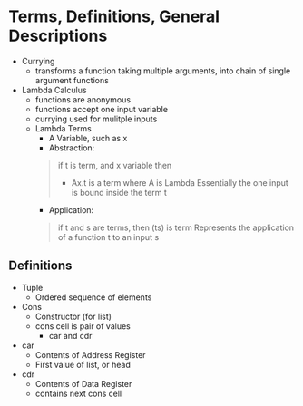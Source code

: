# Terms, Definitions, General Descriptions

 - Currying
    - transforms a function taking multiple arguments, into chain of single argument functions
 - Lambda Calculus
    - functions are anonymous
    - functions accept one input variable
    - currying used for mulitple inputs
    - Lambda Terms
        - A Variable, such as x
        - Abstraction:
        > if t is term, and x variable then
        >    - Ax.t is a term where A is Lambda
        > Essentially the one input is bound inside the term t
        - Application:
        > if t and s are terms, then (ts) is term
        > Represents the application of a function t to an input s

## Definitions
- Tuple
    - Ordered sequence of elements
- Cons
    - Constructor (for list)
    - cons cell is pair of values
        - car and cdr
- car
    - Contents of Address Register
    - First value of list, or head
- cdr
    - Contents of Data Register
    - contains next cons cell
